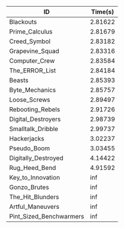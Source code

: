 |ID|Time(s)|
|-|-|
|Blackouts|2.81622|
|Prime_Calculus|2.81679|
|Creed_Symbol|2.83182|
|Grapevine_Squad|2.83316|
|Computer_Crew|2.83584|
|The_ERROR_List|2.84184|
|Beasts|2.85393|
|Byte_Mechanics|2.85757|
|Loose_Screws|2.89497|
|Rebooting_Rebels|2.91726|
|Digital_Destroyers|2.98739|
|Smalltalk_Dribble|2.99737|
|Hackerjacks|3.02237|
|Pseudo_Boom|3.03455|
|Digitally_Destroyed|4.14422|
|Rug_Heed_Bend|4.91592|
|Key_to_Innovation|inf|
|Gonzo_Brutes|inf|
|The_Hit_Blunders|inf|
|Artful_Maneuvers|inf|
|Pint_Sized_Benchwarmers|inf|
